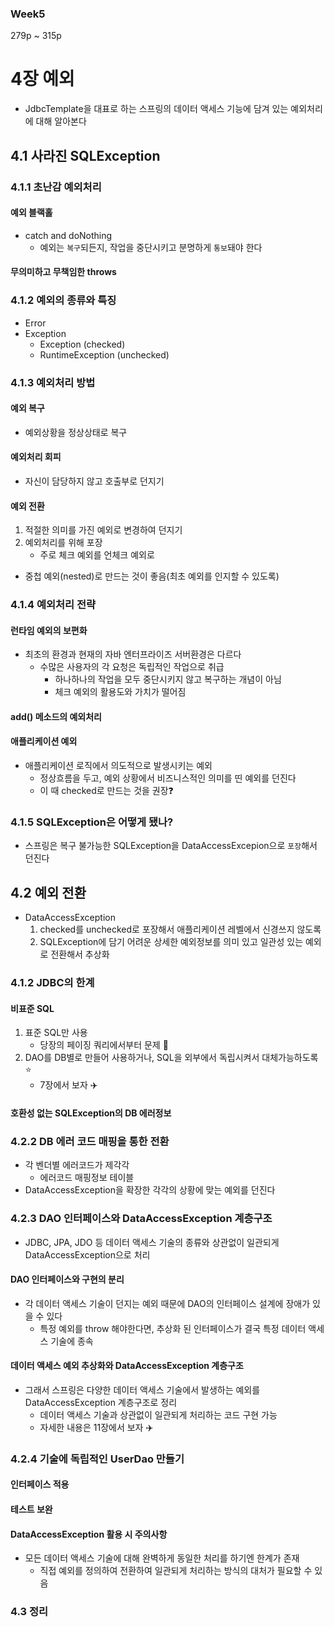 ### Week5

279p ~ 315p

# 4장 예외
- JdbcTemplate을 대표로 하는 스프링의 데이터 액세스 기능에 담겨 있는 예외처리에 대해 알아본다

## 4.1 사라진 SQLException
### 4.1.1 초난감 예외처리
#### 예외 블랙홀
- catch and doNothing
    - 예외는 `복구`되든지, 작업을 중단시키고 분명하게 `통보`돼야 한다
#### 무의미하고 무책임한 throws

### 4.1.2 예외의 종류와 특징
- Error
- Exception
    - Exception (checked)
   - RuntimeException (unchecked)

### 4.1.3 예외처리 방법
#### 예외 복구
- 예외상황을 정상상태로 복구
#### 예외처리 회피
- 자신이 담당하지 않고 호출부로 던지기
#### 예외 전환
1. 적절한 의미를 가진 예외로 변경하여 던지기
2. 예외처리를 위해 포장
    - 주로 체크 예외를 언체크 예외로
- 중첩 예외(nested)로 만드는 것이 좋음(최초 예외를 인지할 수 있도록)

### 4.1.4 예외처리 전략
#### 런타임 예외의 보편화
- 최초의 환경과 현재의 자바 엔터프라이즈 서버환경은 다르다
    - 수많은 사용자의 각 요청은 독립적인 작업으로 취급
        - 하나하나의 작업을 모두 중단시키지 않고 복구하는 개념이 아님
        - 체크 예외의 활용도와 가치가 떨어짐
#### add() 메소드의 예외처리
#### 애플리케이션 예외
- 애플리케이션 로직에서 의도적으로 발생시키는 예외
    - 정상흐름을 두고, 예외 상황에서 비즈니스적인 의미를 띤 예외를 던진다
    - 이 때 checked로 만드는 것을 권장❓

### 4.1.5 SQLException은 어떻게 됐나?
- 스프링은 복구 불가능한 SQLException을 DataAccessExcepion으로 `포장`해서 던진다

## 4.2 예외 전환
- DataAccessException
    1. checked를 unchecked로 포장해서 애플리케이션 레벨에서 신경쓰지 않도록
    2. SQLException에 담기 어려운 상세한 예외정보를 의미 있고 일관성 있는 예외로 전환해서 추상화
### 4.1.2 JDBC의 한계
#### 비표준 SQL
1. 표준 SQL만 사용
    - 당장의 페이징 쿼리에서부터 문제 💩
2. DAO를 DB별로 만들어 사용하거나, SQL을 외부에서 독립시켜서 대체가능하도록 ⭐
    - 7장에서 보자 ✈️
#### 호환성 없는 SQLException의 DB 에러정보

### 4.2.2 DB 에러 코드 매핑을 통한 전환
- 각 벤더별 에러코드가 제각각
    - 에러코드 매핑정보 테이블
- DataAccessException을 확장한 각각의 상황에 맞는 예외를 던진다
### 4.2.3 DAO 인터페이스와 DataAccessException 계층구조
- JDBC, JPA, JDO 등 데이터 액세스 기술의 종류와 상관없이 일관되게 DataAccessException으로 처리
#### DAO 인터페이스와 구현의 분리
- 각 데이터 액세스 기술이 던지는 예외 때문에 DAO의 인터페이스 설계에 장애가 있을 수 있다
    - 특정 예외를 throw 해야한다면, 추상화 된 인터페이스가 결국 특정 데이터 액세스 기술에 종속
#### 데이터 액세스 예외 추상화와 DataAccessException 계층구조
- 그래서 스프링은 다양한 데이터 액세스 기술에서 발생하는 예외를 DataAccessException 계층구조로 정리
    - 데이터 액세스 기술과 상관없이 일관되게 처리하는 코드 구현 가능
    - 자세한 내용은 11장에서 보자 ✈️

### 4.2.4 기술에 독립적인 UserDao 만들기
#### 인터페이스 적용
#### 테스트 보완
#### DataAccessException 활용 시 주의사항
- 모든 데이터 액세스 기술에 대해 완벽하게 동일한 처리를 하기엔 한계가 존재
    - 직접 예외를 정의하여 전환하여 일관되게 처리하는 방식의 대처가 필요할 수 있음

### 4.3 정리

